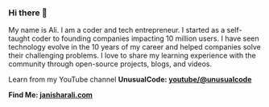 ### Hi there 👋

My name is Ali. I am a coder and tech entrepreneur. I started as a self-taught coder to founding companies impacting 10 million users. I have seen technology evolve in the 10 years of my career and helped companies solve their challenging problems. I love to share my learning experience with the community through open-source projects, blogs, and videos. 

Learn from my YouTube channel **UnusualCode: [youtube/@unusualcode](https://www.youtube.com/@unusualcode)**

**Find Me: [janisharali.com](https://janisharali.com)**
